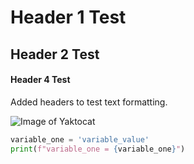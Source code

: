 # Header 1 Test

## Header 2 Test

#### Header 4 Test

Added headers to test text formatting.

![Image of Yaktocat](https://octodex.github.com/images/yaktocat.png)

``` python
variable_one = 'variable_value'
print(f"variable_one = {variable_one}")
```
